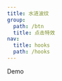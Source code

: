 ```yaml
---
title: 水涟波纹
group:
  path: /btn
  title: 点击特效
nav:
  title: hooks
  path: /hooks
---
```


Demo

<code src="./demo.tsx" />

<API src="./rippleView.tsx"></API>
